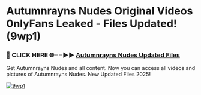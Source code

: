 # Autumnrayns Nudes Original Videos 0nlyFans Leaked - Files Updated! (9wp1)

<h3>🔴 CLICK HERE 🌐==►► <a href="https://tinyurl.com/yrmya6cz" rel="nofollow">Autumnrayns Nudes Updated Files</a></h3>

Get Autumnrayns Nudes and all content. Now you can access all videos and pictures of Autumnrayns Nudes. New Updated Files 2025!

[![9wp1](https://i.imgur.com/FMdXYCs.gif)](https://tinyurl.com/yrmya6cz)

